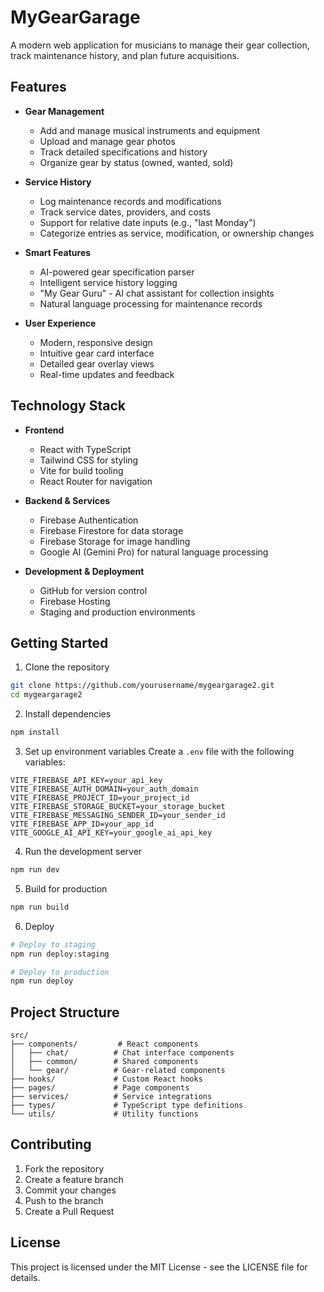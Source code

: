 # MyGearGarage

A modern web application for musicians to manage their gear collection, track maintenance history, and plan future acquisitions.

## Features

- **Gear Management**
  - Add and manage musical instruments and equipment
  - Upload and manage gear photos
  - Track detailed specifications and history
  - Organize gear by status (owned, wanted, sold)

- **Service History**
  - Log maintenance records and modifications
  - Track service dates, providers, and costs
  - Support for relative date inputs (e.g., "last Monday")
  - Categorize entries as service, modification, or ownership changes

- **Smart Features**
  - AI-powered gear specification parser
  - Intelligent service history logging
  - "My Gear Guru" - AI chat assistant for collection insights
  - Natural language processing for maintenance records

- **User Experience**
  - Modern, responsive design
  - Intuitive gear card interface
  - Detailed gear overlay views
  - Real-time updates and feedback

## Technology Stack

- **Frontend**
  - React with TypeScript
  - Tailwind CSS for styling
  - Vite for build tooling
  - React Router for navigation

- **Backend & Services**
  - Firebase Authentication
  - Firebase Firestore for data storage
  - Firebase Storage for image handling
  - Google AI (Gemini Pro) for natural language processing

- **Development & Deployment**
  - GitHub for version control
  - Firebase Hosting
  - Staging and production environments

## Getting Started

1. Clone the repository
```bash
git clone https://github.com/yourusername/mygeargarage2.git
cd mygeargarage2
```

2. Install dependencies
```bash
npm install
```

3. Set up environment variables
Create a `.env` file with the following variables:
```
VITE_FIREBASE_API_KEY=your_api_key
VITE_FIREBASE_AUTH_DOMAIN=your_auth_domain
VITE_FIREBASE_PROJECT_ID=your_project_id
VITE_FIREBASE_STORAGE_BUCKET=your_storage_bucket
VITE_FIREBASE_MESSAGING_SENDER_ID=your_sender_id
VITE_FIREBASE_APP_ID=your_app_id
VITE_GOOGLE_AI_API_KEY=your_google_ai_api_key
```

4. Run the development server
```bash
npm run dev
```

5. Build for production
```bash
npm run build
```

6. Deploy
```bash
# Deploy to staging
npm run deploy:staging

# Deploy to production
npm run deploy
```

## Project Structure

```
src/
├── components/         # React components
│   ├── chat/          # Chat interface components
│   ├── common/        # Shared components
│   └── gear/          # Gear-related components
├── hooks/             # Custom React hooks
├── pages/             # Page components
├── services/          # Service integrations
├── types/             # TypeScript type definitions
└── utils/             # Utility functions
```

## Contributing

1. Fork the repository
2. Create a feature branch
3. Commit your changes
4. Push to the branch
5. Create a Pull Request

## License

This project is licensed under the MIT License - see the LICENSE file for details.

